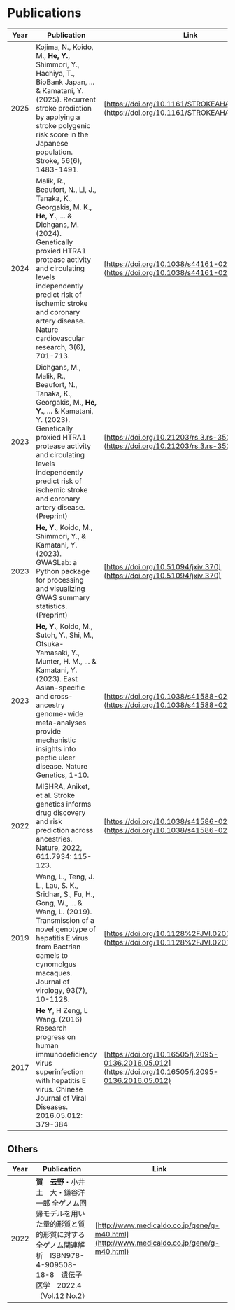 # Publications

| Year | Publication                          |Link|
| ------ | ----------------------------------- |---|
| 2025|Kojima, N., Koido, M., **He, Y.**, Shimmori, Y., Hachiya, T., BioBank Japan, ... & Kamatani, Y. (2025). Recurrent stroke prediction by applying a stroke polygenic risk score in the Japanese population. Stroke, 56(6), 1483-1491. | [https://doi.org/10.1161/STROKEAHA.124.047786](https://doi.org/10.1161/STROKEAHA.124.047786) |
| 2024| Malik, R., Beaufort, N., Li, J., Tanaka, K., Georgakis, M. K., **He, Y.**, ... & Dichgans, M. (2024). Genetically proxied HTRA1 protease activity and circulating levels independently predict risk of ischemic stroke and coronary artery disease. Nature cardiovascular research, 3(6), 701-713.| [https://doi.org/10.1038/s44161-024-00475-3](https://doi.org/10.1038/s44161-024-00475-3) |
| 2023|  Dichgans, M., Malik, R., Beaufort, N., Tanaka, K., Georgakis, M., **He, Y.**, ... & Kamatani, Y. (2023). Genetically proxied HTRA1 protease activity and circulating levels independently predict risk of ischemic stroke and coronary artery disease. (Preprint) | [https://doi.org/10.21203/rs.3.rs-3523612/v1](https://doi.org/10.21203/rs.3.rs-3523612/v1) |
| 2023|  **He, Y.**, Koido, M., Shimmori, Y., & Kamatani, Y. (2023). GWASLab: a Python package for processing and visualizing GWAS summary statistics.  (Preprint)|[https://doi.org/10.51094/jxiv.370](https://doi.org/10.51094/jxiv.370)|
| 2023 | **He, Y.**, Koido, M., Sutoh, Y., Shi, M., Otsuka-Yamasaki, Y., Munter, H. M., ... & Kamatani, Y. (2023). East Asian-specific and cross-ancestry genome-wide meta-analyses provide mechanistic insights into peptic ulcer disease. Nature Genetics, 1-10.  |[https://doi.org/10.1038/s41588-023-01569-7](https://doi.org/10.1038/s41588-023-01569-7)|
| 2022 |  MISHRA, Aniket, et al. Stroke genetics informs drug discovery and risk prediction across ancestries. Nature, 2022, 611.7934: 115-123. |[https://doi.org/10.1038/s41586-022-05165-3](https://doi.org/10.1038/s41586-022-05165-3)|
| 2019 |  Wang, L., Teng, J. L., Lau, S. K., Sridhar, S., Fu, H., Gong, W., ... & Wang, L. (2019). Transmission of a novel genotype of hepatitis E virus from Bactrian camels to cynomolgus macaques. Journal of virology, 93(7), 10-1128. |[https://doi.org/10.1128%2FJVI.02014-18](https://doi.org/10.1128%2FJVI.02014-18)|
| 2017 | **He Y**, H Zeng, L Wang. (2016) Research progress on human immunodeficiency virus superinfection with hepatitis E virus. Chinese Journal of Viral Diseases. 2016.05.012: 379-384 |[https://doi.org/10.16505/j.2095-0136.2016.05.012](https://doi.org/10.16505/j.2095-0136.2016.05.012)|

## Others
| Year | Publication                          |Link|
| ------ | ----------------------------------- |---|
| 2022| **賀　云野**・小井土　大・鎌谷洋一郎 全ゲノム回帰モデルを用いた量的形質と質的形質に対する全ゲノム関連解析　ISBN978-4-909508-18-8　遺伝子医学　2022.4　（Vol.12 No.2）　|[http://www.medicaldo.co.jp/gene/g-m40.html](http://www.medicaldo.co.jp/gene/g-m40.html)|